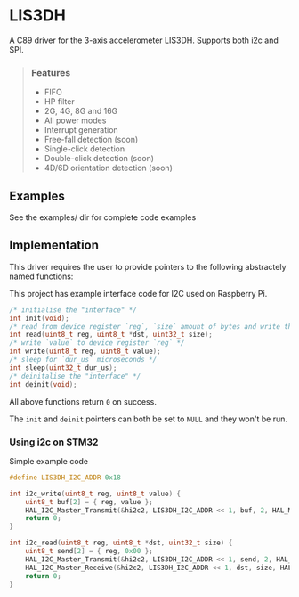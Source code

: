 # LIS3DH

A C89 driver for the 3-axis accelerometer LIS3DH. Supports both i2c and SPI. 

> ### Features
> - FIFO 
> - HP filter
> - 2G, 4G, 8G and 16G
> - All power modes
> - Interrupt generation
> - Free-fall detection (soon)
> - Single-click detection
> - Double-click detection (soon)
> - 4D/6D orientation detection (soon)

## Examples
See the examples/ dir for complete code examples

## Implementation
This driver requires the user to provide pointers to the following abstractely named functions:

This project has example interface code for I2C used on Raspberry Pi.
```c
/* initialise the "interface" */
int init(void);
/* read from device register `reg`, `size` amount of bytes and write them to `dst` */
int read(uint8_t reg, uint8_t *dst, uint32_t size);
/* write `value` to device register `reg` */
int write(uint8_t reg, uint8_t value);
/* sleep for `dur_us` microseconds */
int sleep(uint32_t dur_us);
/* deinitalise the "interface" */
int deinit(void);
```
All above functions return `0` on success.

The `init` and `deinit` pointers can both be set to `NULL` and they won't be run.


### Using i2c on STM32
Simple example code
```c
#define LIS3DH_I2C_ADDR 0x18

int i2c_write(uint8_t reg, uint8_t value) {
    uint8_t buf[2] = { reg, value };
    HAL_I2C_Master_Transmit(&hi2c2, LIS3DH_I2C_ADDR << 1, buf, 2, HAL_MAX_DELAY);
    return 0;
}

int i2c_read(uint8_t reg, uint8_t *dst, uint32_t size) {
    uint8_t send[2] = { reg, 0x00 };
    HAL_I2C_Master_Transmit(&hi2c2, LIS3DH_I2C_ADDR << 1, send, 2, HAL_MAX_DELAY);
    HAL_I2C_Master_Receive(&hi2c2, LIS3DH_I2C_ADDR << 1, dst, size, HAL_MAX_DELAY);
    return 0;
}
```

